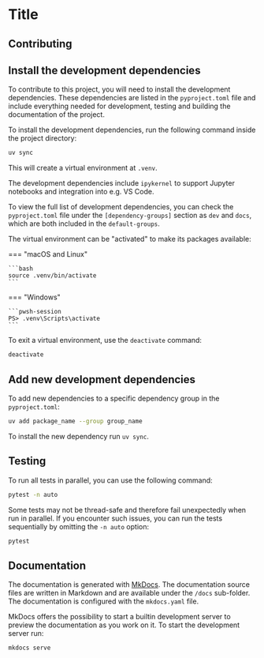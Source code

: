 # Title

<!--
SPDX-FileCopyrightText: The technology-data authors
SPDX-License-Identifier: MIT
-->

## Contributing

## Install the development dependencies

To contribute to this project, you will need to install the development dependencies.
These dependencies are listed in the `pyproject.toml` file and include everything needed for development, testing and building the documentation of the project.

To install the development dependencies, run the following command inside the project directory:

```bash
uv sync
```

This will create a virtual environment at `.venv`.

The development dependencies include `ipykernel` to support Jupyter notebooks and integration into e.g. VS Code.

To view the full list of development dependencies, you can check the `pyproject.toml` file under the `[dependency-groups]` section as `dev` and `docs`, which are both included in the `default-groups`.

The virtual environment can be "activated" to make its packages available:

=== "macOS and Linux"

    ```bash
    source .venv/bin/activate
    ```

=== "Windows"

    ```pwsh-session
    PS> .venv\Scripts\activate
    ```

To exit a virtual environment, use the `deactivate` command:

```bash
deactivate
```

## Add new development dependencies

To add new dependencies to a specific dependency group in the `pyproject.toml`:

```bash
uv add package_name --group group_name
```

To install the new dependency run `uv sync`.

## Testing

To run all tests in parallel, you can use the following command:

```bash
pytest -n auto
```

Some tests may not be thread-safe and therefore fail unexpectedly when run in parallel.
If you encounter such issues, you can run the tests sequentially by omitting the `-n auto` option:

```bash
pytest
```

## Documentation

The documentation is generated with [MkDocs](https://www.mkdocs.org/). The documentation source files are written in Markdown and are available under the `/docs` sub-folder. The documentation is configured with the `mkdocs.yaml` file.

MkDocs offers the possibility to start a builtin development server to preview the documentation as you work on it.  To start the development server run:

```bash
mkdocs serve
```
